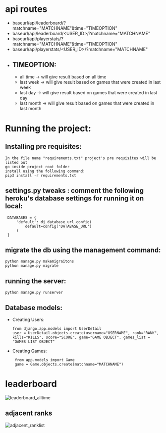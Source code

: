 # api routes
 - baseurl/api/leaderboard/?matchname="MATCHNAME"&time="TIMEOPTION"
 - baseurl/api/leaderboard/<USER_ID>/?matchname="MATCHNAME"
 - baseurl/api/playerstats/?matchname="MATCHNAME"&time="TIMEOPTION"
 - baseurl/api/playerstats/<USER_ID>/?matchname="MATCHNAME"
 - ## TIMEOPTION:
      -  all time        -> will give result based on all time
      -  last week       -> will give result based on games that were created in last week
      -  last day        -> will give result based on games that were created in last day
      -  last month      -> will give result based on games that were created in last month
   

# Running the project:
## Installing pre requisites:
  
    In the file name "requirements.txt" project's pre requisites will be listed out
    go inside project root folder
    install using the following command:
    pip3 install -r requirements.txt
  


## settings.py tweaks : comment the following heroku's database settings for running it on local:
   
     DATABASES = {
         'default': dj_database_url.config(
             default=config('DATABASE_URL')
         )
     }
     
## migrate the db using the management command:

   
    python manage.py makemigraitons
    python manage.py migrate
   
## running the server:
   
    python manage.py runserver
   
## Database models:

   - Creating Users:
      
         from django.app.models import UserDetail
         user = UserDetail.objects.create(username="USERNAME", rank="RANK", kills="KILLS", score="SCORE", game="GAME OBJECT", games_list = "GAMES LIST OBJECT"

   - Creating Games:
         
          from app.models import Game
          game = Game.objects.create(matchname="MATCHNAME") 
          
          
# leaderboard

![leaderboard_alltime](https://user-images.githubusercontent.com/9798362/65917150-5ccd6200-e3f4-11e9-9d62-c999c2ffc446.png)


## adjacent ranks

![adjacent_ranklist](https://user-images.githubusercontent.com/9798362/65917173-65be3380-e3f4-11e9-8833-925de745a753.png)
